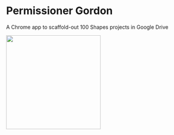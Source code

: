 # Permissioner Gordon

A Chrome app to scaffold-out 100 Shapes projects in Google Drive

<img src="https://upload.wikimedia.org/wikipedia/commons/7/75/Google_Drive_Logo.svg" height="256" width="256">

